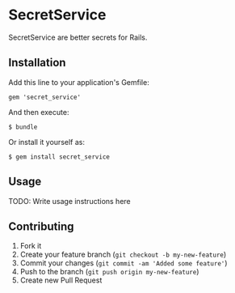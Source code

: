 # SecretService

SecretService are better secrets for Rails.

## Installation

Add this line to your application's Gemfile:

    gem 'secret_service'

And then execute:

    $ bundle

Or install it yourself as:

    $ gem install secret_service

## Usage

TODO: Write usage instructions here

## Contributing

1. Fork it
2. Create your feature branch (`git checkout -b my-new-feature`)
3. Commit your changes (`git commit -am 'Added some feature'`)
4. Push to the branch (`git push origin my-new-feature`)
5. Create new Pull Request
